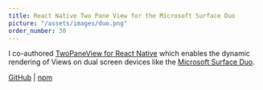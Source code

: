 ```yaml
---
title: React Native Two Pane View for the Microsoft Surface Duo
picture: "/assets/images/duo.png"
order_number: 30
---
```

<html>
<p>
    I co-authored <a href="https://github.com/microsoft/react-native-dualscreen">TwoPaneView for React Native</a> which enables the dynamic rendering of Views on dual screen devices like the <a href="https://www.microsoft.com/en-us/surface/devices/surface-duo">Microsoft Surface Duo</a>.
    <div>
        <a href="https://github.com/microsoft/react-native-dualscreen"> GitHub</a> | <a href="https://www.npmjs.com/package/react-native-twopaneview"> npm</a> 
    </div> 
</p>
</html>